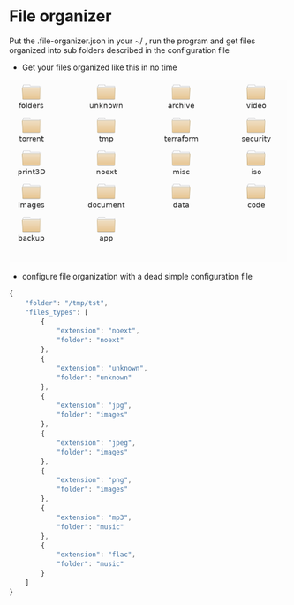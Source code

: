 # File organizer

Put the .file-organizer.json in your ~/ , run the program and get files organized into sub folders described in the configuration file

* Get your files organized like this in no time

![sample](./sample.png)

* configure file organization with a dead simple configuration file

```javascript
{
    "folder": "/tmp/tst",
    "files_types": [
        {
            "extension": "noext",
            "folder": "noext"
        },
        {
            "extension": "unknown",
            "folder": "unknown"
        },
        {
            "extension": "jpg",
            "folder": "images"
        },
        {
            "extension": "jpeg",
            "folder": "images"
        },
        {
            "extension": "png",
            "folder": "images"
        },
        {
            "extension": "mp3",
            "folder": "music"
        },
        {
            "extension": "flac",
            "folder": "music"
        }
    ]
}
```
